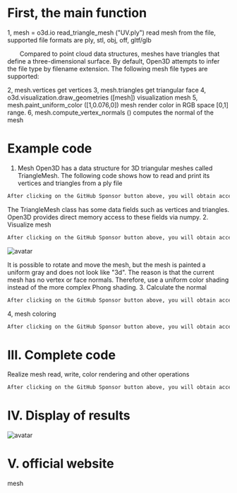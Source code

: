 #  First, the main function 

 1, mesh = o3d.io read_triangle_mesh ("UV.ply") read mesh from the file, supported file formats are ply, stl, obj, off, gltf/glb 

   Compared to point cloud data structures, meshes have triangles that define a three-dimensional surface. By default, Open3D attempts to infer the file type by filename extension. The following mesh file types are supported: 

 2, mesh.vertices get vertices 3, mesh.triangles get triangular face 4, o3d.visualization.draw_geometries ([mesh]) visualization mesh 5, mesh.paint_uniform_color ([1,0.076,0]) mesh render color in RGB space [0,1] range. 6, mesh.compute_vertex_normals () computes the normal of the mesh 

#  Example code 

 1. Mesh Open3D has a data structure for 3D triangular meshes called TriangleMesh. The following code shows how to read and print its vertices and triangles from a ply file 

  ```python  
After clicking on the GitHub Sponsor button above, you will obtain access permissions to my private code repository ( https://github.com/slowlon/my_code_bar ) to view this blog code. By searching the code number of this blog, you can find the code you need, code number is: 2024020309574461801
  ```  
 The TriangleMesh class has some data fields such as vertices and triangles. Open3D provides direct memory access to these fields via numpy. 2. Visualize mesh 

  ```python  
After clicking on the GitHub Sponsor button above, you will obtain access permissions to my private code repository ( https://github.com/slowlon/my_code_bar ) to view this blog code. By searching the code number of this blog, you can find the code you need, code number is: 2024020309574461801
  ```  
 ![avatar]( 2020112017070979.png) 

 It is possible to rotate and move the mesh, but the mesh is painted a uniform gray and does not look like "3d". The reason is that the current mesh has no vertex or face normals. Therefore, use a uniform color shading instead of the more complex Phong shading. 3. Calculate the normal 

  ```python  
After clicking on the GitHub Sponsor button above, you will obtain access permissions to my private code repository ( https://github.com/slowlon/my_code_bar ) to view this blog code. By searching the code number of this blog, you can find the code you need, code number is: 2024020309574461801
  ```  
 4, mesh coloring 

  ```python  
After clicking on the GitHub Sponsor button above, you will obtain access permissions to my private code repository ( https://github.com/slowlon/my_code_bar ) to view this blog code. By searching the code number of this blog, you can find the code you need, code number is: 2024020309574461801
  ```  
#  III. Complete code 

 Realize mesh read, write, color rendering and other operations 

  ```python  
After clicking on the GitHub Sponsor button above, you will obtain access permissions to my private code repository ( https://github.com/slowlon/my_code_bar ) to view this blog code. By searching the code number of this blog, you can find the code you need, code number is: 2024020309574461801
  ```  
#  IV. Display of results 

 ![avatar]( 20201120171347820.png) 

#  V. official website 

 mesh 

